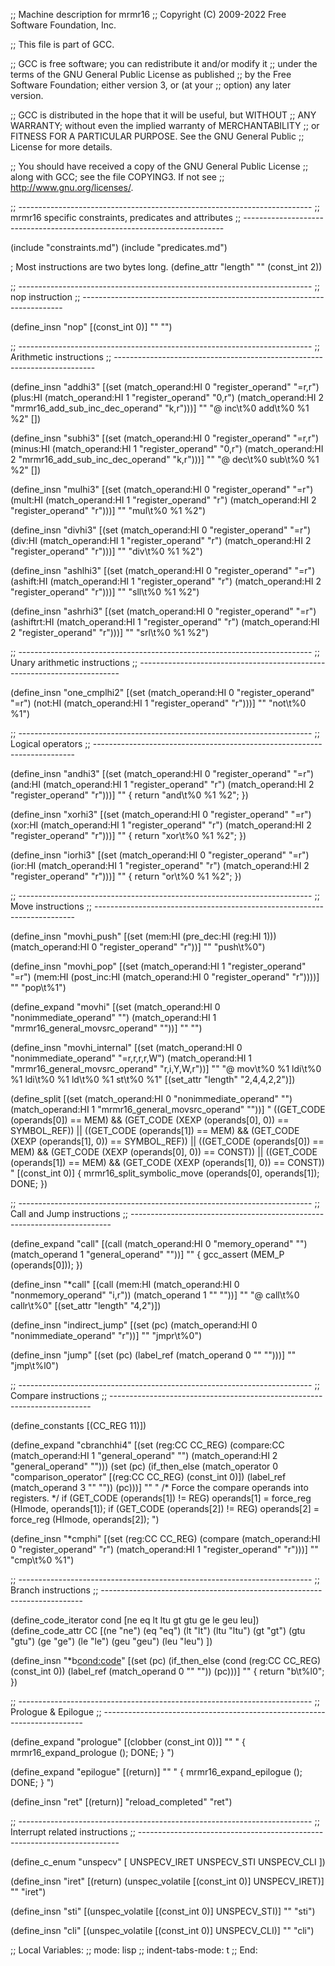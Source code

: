 ;; Machine description for mrmr16
;; Copyright (C) 2009-2022 Free Software Foundation, Inc.

;; This file is part of GCC.

;; GCC is free software; you can redistribute it and/or modify it
;; under the terms of the GNU General Public License as published
;; by the Free Software Foundation; either version 3, or (at your
;; option) any later version.

;; GCC is distributed in the hope that it will be useful, but WITHOUT
;; ANY WARRANTY; without even the implied warranty of MERCHANTABILITY
;; or FITNESS FOR A PARTICULAR PURPOSE.  See the GNU General Public
;; License for more details.

;; You should have received a copy of the GNU General Public License
;; along with GCC; see the file COPYING3.  If not see
;; <http://www.gnu.org/licenses/>.

;; -------------------------------------------------------------------------
;; mrmr16 specific constraints, predicates and attributes
;; -------------------------------------------------------------------------

(include "constraints.md")
(include "predicates.md")

; Most instructions are two bytes long.
(define_attr "length" "" (const_int 2))

;; -------------------------------------------------------------------------
;; nop instruction
;; -------------------------------------------------------------------------

(define_insn "nop"
  [(const_int 0)]
  ""
  "")

;; -------------------------------------------------------------------------
;; Arithmetic instructions
;; -------------------------------------------------------------------------

(define_insn "addhi3"
    [(set (match_operand:HI 0 "register_operand" "=r,r")
	  (plus:HI
	   (match_operand:HI 1 "register_operand" "0,r")
	   (match_operand:HI 2 "mrmr16_add_sub_inc_dec_operand" "k,r")))]
           ""
           "@
           inc\\t%0
           add\\t%0 %1 %2"
	   [])

(define_insn "subhi3"
    [(set (match_operand:HI 0 "register_operand" "=r,r")
	  (minus:HI
	   (match_operand:HI 1 "register_operand" "0,r")
	   (match_operand:HI 2 "mrmr16_add_sub_inc_dec_operand" "k,r")))]
           ""
           "@
           dec\\t%0
           sub\\t%0 %1 %2"
	   [])

(define_insn "mulhi3"
    [(set (match_operand:HI 0 "register_operand" "=r")
	  (mult:HI
	   (match_operand:HI 1 "register_operand" "r")
	   (match_operand:HI 2 "register_operand" "r")))]
	   ""
	   "mul\\t%0 %1 %2")

(define_insn "divhi3"
    [(set (match_operand:HI 0 "register_operand" "=r")
	  (div:HI
	   (match_operand:HI 1 "register_operand" "r")
	   (match_operand:HI 2 "register_operand" "r")))]
	   ""
	   "div\\t%0 %1 %2")

(define_insn "ashlhi3"
    [(set (match_operand:HI 0 "register_operand" "=r")
	  (ashift:HI
	   (match_operand:HI 1 "register_operand" "r")
	   (match_operand:HI 2 "register_operand" "r")))]
           ""
           "sll\\t%0 %1 %2")

(define_insn "ashrhi3"
    [(set (match_operand:HI 0 "register_operand" "=r")
	  (ashiftrt:HI
	   (match_operand:HI 1 "register_operand" "r")
	   (match_operand:HI 2 "register_operand" "r")))]
           ""
           "srl\\t%0 %1 %2")

;; -------------------------------------------------------------------------
;; Unary arithmetic instructions
;; -------------------------------------------------------------------------

(define_insn "one_cmplhi2"
    [(set (match_operand:HI 0 "register_operand" "=r")
	  (not:HI (match_operand:HI 1 "register_operand" "r")))]
          ""
          "not\\t%0 %1")

;; -------------------------------------------------------------------------
;; Logical operators
;; -------------------------------------------------------------------------

(define_insn "andhi3"
    [(set (match_operand:HI 0 "register_operand" "=r")
	  (and:HI (match_operand:HI 1 "register_operand" "r")
		  (match_operand:HI 2 "register_operand" "r")))]
                  ""
                  {
                  return "and\\t%0 %1 %2";
                  })

(define_insn "xorhi3"
    [(set (match_operand:HI 0 "register_operand" "=r")
	  (xor:HI (match_operand:HI 1 "register_operand" "r")
		  (match_operand:HI 2 "register_operand" "r")))]
                  ""
                  {
                  return "xor\\t%0 %1 %2";
                  })

(define_insn "iorhi3"
    [(set (match_operand:HI 0 "register_operand" "=r")
	  (ior:HI (match_operand:HI 1 "register_operand" "r")
		  (match_operand:HI 2 "register_operand" "r")))]
                  ""
                  {
                  return "or\\t%0 %1 %2";
                  })

;; -------------------------------------------------------------------------
;; Move instructions
;; -------------------------------------------------------------------------

(define_insn "movhi_push"
    [(set (mem:HI (pre_dec:HI (reg:HI 1)))
  	  (match_operand:HI 0 "register_operand" "r"))]
          ""
          "push\\t%0")

(define_insn "movhi_pop"
    [(set (match_operand:HI 1 "register_operand" "=r")
  	  (mem:HI (post_inc:HI (match_operand:HI 0 "register_operand" "r"))))]
          ""
          "pop\\t%1")

(define_expand "movhi"
    [(set (match_operand:HI 0 "nonimmediate_operand" "")
	  (match_operand:HI 1 "mrmr16_general_movsrc_operand" ""))]
	  ""
	  "")

(define_insn "movhi_internal"
    [(set (match_operand:HI 0 "nonimmediate_operand" "=r,r,r,r,W")
          (match_operand:HI 1 "mrmr16_general_movsrc_operand" "r,i,Y,W,r"))]
          ""
          "@
          mov\\t%0 %1
          ldi\\t%0 %1
          ldi\\t%0 %1
          ld\\t%0 %1
          st\\t%0 %1"
          [(set_attr "length" "2,4,4,2,2")])

(define_split
    [(set (match_operand:HI 0 "nonimmediate_operand" "")
	  (match_operand:HI 1 "mrmr16_general_movsrc_operand" ""))]
	  "
          ((GET_CODE (operands[0]) == MEM) && (GET_CODE (XEXP (operands[0], 0)) == SYMBOL_REF)) ||
          ((GET_CODE (operands[1]) == MEM) && (GET_CODE (XEXP (operands[1], 0)) == SYMBOL_REF)) ||
          ((GET_CODE (operands[0]) == MEM) && (GET_CODE (XEXP (operands[0], 0)) == CONST)) ||
          ((GET_CODE (operands[1]) == MEM) && (GET_CODE (XEXP (operands[1], 0)) == CONST))
          "
	  [(const_int 0)]
	  {
	    mrmr16_split_symbolic_move (operands[0], operands[1]);
	    DONE;
	  })

;; -------------------------------------------------------------------------
;; Call and Jump instructions
;; -------------------------------------------------------------------------

(define_expand "call"
    [(call (match_operand:HI 0 "memory_operand" "")
	   (match_operand 1 "general_operand" ""))]
           ""
           {
           gcc_assert (MEM_P (operands[0]));
           })

(define_insn "*call"
    [(call (mem:HI (match_operand:HI
		    0 "nonmemory_operand" "i,r"))
	   (match_operand 1 "" ""))]
           ""
           "@
           call\\t%0
           callr\\t%0"
           [(set_attr "length"	"4,2")])

(define_insn "indirect_jump"
    [(set (pc) (match_operand:HI 0 "nonimmediate_operand" "r"))]
    ""
    "jmpr\\t%0")

(define_insn "jump"
    [(set (pc) (label_ref (match_operand 0 "" "")))]
    ""
    "jmp\\t%l0")

;; -------------------------------------------------------------------------
;; Compare instructions
;; -------------------------------------------------------------------------

(define_constants
  [(CC_REG 11)])

(define_expand "cbranchhi4"
  [(set (reg:CC CC_REG)
        (compare:CC
         (match_operand:HI 1 "general_operand" "")
         (match_operand:HI 2 "general_operand" "")))
   (set (pc)
        (if_then_else (match_operator 0 "comparison_operator"
                       [(reg:CC CC_REG) (const_int 0)])
                      (label_ref (match_operand 3 "" ""))
                      (pc)))]
  ""
  "
  /* Force the compare operands into registers.  */
  if (GET_CODE (operands[1]) != REG)
	operands[1] = force_reg (HImode, operands[1]);
  if (GET_CODE (operands[2]) != REG)
	operands[2] = force_reg (HImode, operands[2]);
  ")

(define_insn "*cmphi"
  [(set (reg:CC CC_REG)
	(compare
	 (match_operand:HI 0 "register_operand" "r")
	 (match_operand:HI 1 "register_operand"	"r")))]
  ""
  "cmp\\t%0 %1")

;; -------------------------------------------------------------------------
;; Branch instructions
;; -------------------------------------------------------------------------

(define_code_iterator cond [ne eq lt ltu gt gtu ge le geu leu])
(define_code_attr CC [(ne "ne") (eq "eq") (lt "lt") (ltu "ltu")
		      (gt "gt") (gtu "gtu") (ge "ge") (le "le")
		      (geu "geu") (leu "leu") ])

(define_insn "*b<cond:code>"
  [(set (pc)
	(if_then_else (cond (reg:CC CC_REG)
			    (const_int 0))
		      (label_ref (match_operand 0 "" ""))
		      (pc)))]
  ""
{
  return "b<CC>\\t%l0";
})

;; -------------------------------------------------------------------------
;; Prologue & Epilogue
;; -------------------------------------------------------------------------

(define_expand "prologue"
    [(clobber (const_int 0))]
    ""
    "
{
  mrmr16_expand_prologue ();
  DONE;
}
")

(define_expand "epilogue"
    [(return)]
    ""
    "
{
  mrmr16_expand_epilogue ();
  DONE;
}
")

(define_insn "ret"
    [(return)]
    "reload_completed"
    "ret")

;; -------------------------------------------------------------------------
;; Interrupt related instructions
;; -------------------------------------------------------------------------

(define_c_enum "unspecv" [
  UNSPECV_IRET
  UNSPECV_STI
  UNSPECV_CLI
  ])

(define_insn "iret"
    [(return)
    (unspec_volatile [(const_int 0)] UNSPECV_IRET)]
    ""
    "iret")

(define_insn "sti"
    [(unspec_volatile [(const_int 0)] UNSPECV_STI)]
    ""
    "sti")

(define_insn "cli"
    [(unspec_volatile [(const_int 0)] UNSPECV_CLI)]
    ""
    "cli")

;; Local Variables:
;; mode: lisp
;; indent-tabs-mode: t
;; End:
